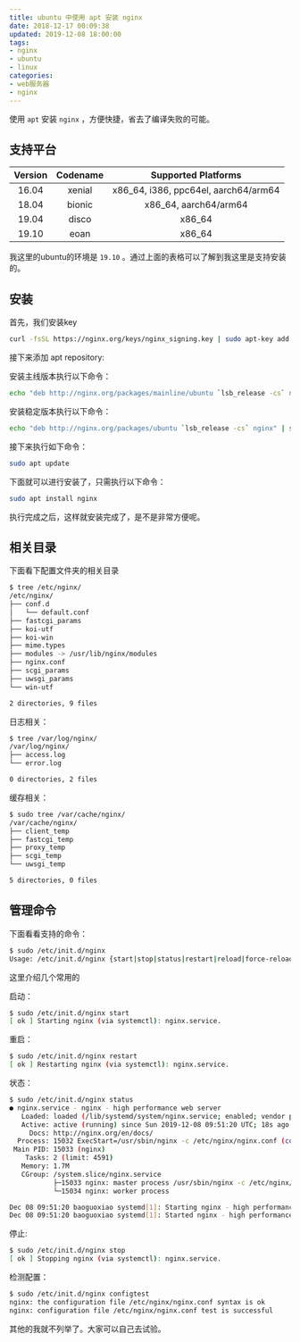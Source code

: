 ```yaml
---
title: ubuntu 中使用 apt 安装 nginx
date: 2018-12-17 00:09:38
updated: 2019-12-08 18:00:00
tags: 
- nginx
- ubuntu
- linux
categories:
- web服务器
- nginx
---
```


使用 `apt` 安装 `nginx` ，方便快捷，省去了编译失败的可能。

<!-- more -->

## 支持平台

| Version | Codename | Supported Platforms |
|:---:|:---:|:---:|
| 16.04 | xenial | x86_64, i386, ppc64el, aarch64/arm64 |
| 18.04 | bionic | x86_64, aarch64/arm64 |
| 19.04 | disco | x86_64 |
| 19.10 | eoan | x86_64 |

我这里的ubuntu的环境是 `19.10` 。通过上面的表格可以了解到我这里是支持安装的。

## 安装

首先，我们安装key

```bash
curl -fsSL https://nginx.org/keys/nginx_signing.key | sudo apt-key add -
```

接下来添加 apt repository:

安装主线版本执行以下命令：

```bash
echo "deb http://nginx.org/packages/mainline/ubuntu `lsb_release -cs` nginx" | sudo tee /etc/apt/sources.list.d/nginx.list
```

安装稳定版本执行以下命令：

```bash
echo "deb http://nginx.org/packages/ubuntu `lsb_release -cs` nginx" | sudo tee /etc/apt/sources.list.d/nginx.list
```

接下来执行如下命令：

```bash
sudo apt update
```

下面就可以进行安装了，只需执行以下命令：

```bash
sudo apt install nginx
```

执行完成之后，这样就安装完成了，是不是非常方便呢。

## 相关目录

下面看下配置文件夹的相关目录

```bash
$ tree /etc/nginx/
/etc/nginx/
├── conf.d
│   └── default.conf
├── fastcgi_params
├── koi-utf
├── koi-win
├── mime.types
├── modules -> /usr/lib/nginx/modules
├── nginx.conf
├── scgi_params
├── uwsgi_params
└── win-utf

2 directories, 9 files
```

日志相关：

```bash
$ tree /var/log/nginx/
/var/log/nginx/
├── access.log
└── error.log

0 directories, 2 files
```

缓存相关：

```bash
$ sudo tree /var/cache/nginx/
/var/cache/nginx/
├── client_temp
├── fastcgi_temp
├── proxy_temp
├── scgi_temp
└── uwsgi_temp

5 directories, 0 files
```

## 管理命令

下面看看支持的命令：

```bash
$ sudo /etc/init.d/nginx
Usage: /etc/init.d/nginx {start|stop|status|restart|reload|force-reload|upgrade|configtest|check-reload}
```

这里介绍几个常用的

启动：

```bash
$ sudo /etc/init.d/nginx start
[ ok ] Starting nginx (via systemctl): nginx.service.
```

重启：

```bash
$ sudo /etc/init.d/nginx restart
[ ok ] Restarting nginx (via systemctl): nginx.service.
```

状态：

```bash
$ sudo /etc/init.d/nginx status
● nginx.service - nginx - high performance web server
   Loaded: loaded (/lib/systemd/system/nginx.service; enabled; vendor preset: enabled)
   Active: active (running) since Sun 2019-12-08 09:51:20 UTC; 18s ago
     Docs: http://nginx.org/en/docs/
  Process: 15032 ExecStart=/usr/sbin/nginx -c /etc/nginx/nginx.conf (code=exited, status=0/SUCCESS)
 Main PID: 15033 (nginx)
    Tasks: 2 (limit: 4591)
   Memory: 1.7M
   CGroup: /system.slice/nginx.service
           ├─15033 nginx: master process /usr/sbin/nginx -c /etc/nginx/nginx.conf
           └─15034 nginx: worker process

Dec 08 09:51:20 baoguoxiao systemd[1]: Starting nginx - high performance web server...
Dec 08 09:51:20 baoguoxiao systemd[1]: Started nginx - high performance web server.
```

停止:

```bash
$ sudo /etc/init.d/nginx stop
[ ok ] Stopping nginx (via systemctl): nginx.service.
```

检测配置：

```bash
$ sudo /etc/init.d/nginx configtest
nginx: the configuration file /etc/nginx/nginx.conf syntax is ok
nginx: configuration file /etc/nginx/nginx.conf test is successful
```

其他的我就不列举了。大家可以自己去试验。